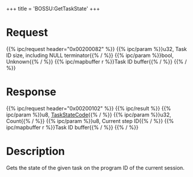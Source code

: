 +++
title = 'BOSSU:GetTaskState'
+++

# Request

{{% ipc/request header="0x00200082" %}}
{{% ipc/param %}}u32, Task ID size, including NULL terminator{{% / %}}
{{% ipc/param %}}bool, Unknown{{% / %}}
{{% ipc/mapbuffer r %}}Task ID buffer{{% / %}}
{{% / %}}

# Response

{{% ipc/request header="0x00200102" %}}
{{% ipc/result %}}
{{% ipc/param %}}u8, [TaskStateCode](BOSS_Services#taskstatecode "wikilink"){{% / %}}
{{% ipc/param %}}u32, Count{{% / %}}
{{% ipc/param %}}u8, Current step ID{{% / %}}
{{% ipc/mapbuffer r %}}Task ID buffer{{% / %}}
{{% / %}}

# Description

Gets the state of the given task on the program ID of the current session.
